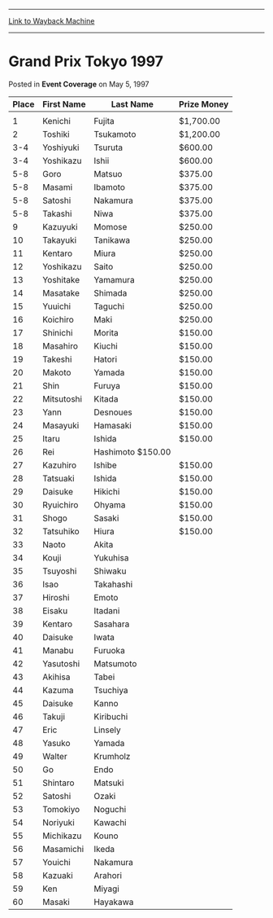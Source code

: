 
---
[Link to Wayback Machine](https://web.archive.org/web/20160303194426/http://magic.wizards.com/en/events/coverage/gptokyo97)

[_metadata_:description]:- "Place First Name Last Name Prize Money   1 Kenichi Fujita $1,700.00 2 Toshiki Tsukamoto $1,200.00 3-4 Yoshiyuki Tsuruta $600.00 3-4 Yoshikazu Ishii $600.00 5-8 Goro"
[_metadata_:generator]:- "Drupal 7 (http://drupal.org)"
[_metadata_:node]:- "939626"
[_metadata_:publish_date]:- "1997-05-05"
[_metadata_:source]:- "div-main-content"
[_metadata_:title]:- "Grand Prix Tokyo 1997"
[_metadata_:wayback_capture_timestamp]:- "2016-03-03 19:44:26"
[_metadata_:wayback_raw_url]:- "https://web.archive.org/web/20160303194426id_/http://magic.wizards.com/en/events/coverage/gptokyo97"
[_metadata_:wayback_url]:- "http://magic.wizards.com/en/events/coverage/gptokyo97"
---


Grand Prix Tokyo 1997
=====================



 Posted in **Event Coverage**
 on May 5, 1997 












| Place | First Name | Last Name | Prize Money |
| --- | --- | --- | --- |
|  |
| 1 | Kenichi | Fujita | $1,700.00 |
| 2 | Toshiki | Tsukamoto |  $1,200.00 |
| 3-4 | Yoshiyuki | Tsuruta | $600.00 |
| 3-4 | Yoshikazu | Ishii | $600.00 |
| 5-8 | Goro | Matsuo | $375.00 |
| 5-8 | Masami | Ibamoto | $375.00 |
| 5-8 | Satoshi | Nakamura | $375.00 |
| 5-8 | Takashi | Niwa | $375.00 |
| 9 | Kazuyuki | Momose | $250.00 |
| 10 | Takayuki | Tanikawa | $250.00 |
| 11 | Kentaro | Miura | $250.00 |
| 12 | Yoshikazu | Saito | $250.00 |
| 13 | Yoshitake | Yamamura | $250.00 |
| 14 | Masatake | Shimada | $250.00 |
| 15 | Yuuichi | Taguchi | $250.00 |
| 16 | Koichiro | Maki | $250.00 |
| 17 | Shinichi | Morita | $150.00 |
| 18 | Masahiro | Kiuchi | $150.00 |
| 19 | Takeshi | Hatori | $150.00 |
| 20 | Makoto | Yamada | $150.00 |
| 21 | Shin | Furuya | $150.00 |
| 22 | Mitsutoshi | Kitada | $150.00 |
| 23 | Yann | Desnoues | $150.00 |
| 24 | Masayuki | Hamasaki | $150.00 |
| 25 | Itaru | Ishida | $150.00 |
| 26 | Rei | Hashimoto $150.00 |
| 27 | Kazuhiro | Ishibe | $150.00 |
| 28 | Tatsuaki | Ishida | $150.00 |
| 29 | Daisuke | Hikichi | $150.00 |
| 30 | Ryuichiro | Ohyama | $150.00 |
| 31 | Shogo | Sasaki | $150.00 |
| 32 | Tatsuhiko | Hiura | $150.00 |
| 33 | Naoto | Akita |
| 34 | Kouji | Yukuhisa |
| 35 | Tsuyoshi | Shiwaku |
| 36 | Isao | Takahashi |
| 37 | Hiroshi | Emoto |
| 38 | Eisaku | Itadani |
| 39 | Kentaro | Sasahara |
| 40 | Daisuke | Iwata |
| 41 | Manabu | Furuoka |
| 42 | Yasutoshi | Matsumoto |
| 43 | Akihisa | Tabei |
| 44 | Kazuma | Tsuchiya |
| 45 | Daisuke | Kanno |
| 46 | Takuji | Kiribuchi |
| 47 | Eric | Linsely |
| 48 | Yasuko | Yamada |
| 49 | Walter | Krumholz |
| 50 | Go | Endo |
| 51 | Shintaro | Matsuki |
| 52 | Satoshi | Ozaki |
| 53 | Tomokiyo | Noguchi |
| 54 | Noriyuki | Kawachi |
| 55 | Michikazu | Kouno |
| 56 | Masamichi | Ikeda |
| 57 | Youichi | Nakamura |
| 58 | Kazuaki | Arahori |
| 59 | Ken | Miyagi |
| 60 | Masaki | Hayakawa |







